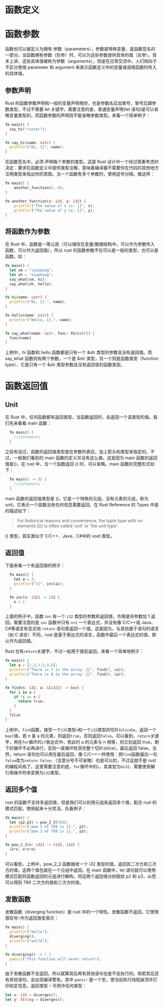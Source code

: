 # 函数定义

# 函数参数

函数也可以被定义为拥有 参数（parameters），参数是特殊变量，是函数签名的一部分。当函数拥有参数（形参）时，可以为这些参数提供具体的值（实参）。技术上讲，这些具体值被称为参数（arguments），但是在日常交流中，人们倾向于不区分使用 parameter 和 argument 来表示函数定义中的变量或调用函数时传入的具体值。

## 参数声明

Rust 的函数参数声明和一般的变量声明相仿，也是参数名后加冒号，冒号后跟参数类型，不过不需要 let 关键字。需要注意的是，普通变量声明(let 语句)是可以省略变量类型的，而函数参数的声明则不能省略参数类型。来看一个简单例子：

```rs
fn main() {
  say_hi("ruster");
}

fn say_hi(name: &str) {
  println!("Hi, {}", name);
}
```

在函数签名中，必须 声明每个参数的类型。这是 Rust 设计中一个经过慎重考虑的决定：要求在函数定义中提供类型注解，意味着编译器不需要你在代码的其他地方注明类型来指出你的意图。当一个函数有多个参数时，使用逗号分隔，像这样：

```rs
fn main() {
    another_function(5, 6);
}

fn another_function(x: i32, y: i32) {
    println!("The value of x is: {}", x);
    println!("The value of y is: {}", y);
}
```

## 将函数作为参数

在 Rust 中，函数是一等公民（可以储存在变量/数据结构中，可以作为参数传入函数，可以作为返回值），所以 rust 的函数参数不仅可以是一般的类型，也可以是函数。如：

```rs
fn main() {
  let xm = "xiaoming";
  let xh = "xiaohong";
  say_what(xm, hi);
  say_what(xh, hello);
}

fn hi(name: &str) {
  println!("Hi, {}.", name);
}

fn hello(name: &str) {
  println!("Hello, {}.", name);
}

fn say_what(name: &str, func: fn(&str)) {
  func(name)
}
```

上例中，hi 函数和 hello 函数都是只有一个 &str 类型的参数且没有返回值。而 say_what 函数则有两个参数，一个是 &str 类型，另一个则是函数类型（function type），它是只有一个 &str 类型参数且没有返回值的函数类型。

# 函数返回值

## Unit

在 Rust 中，任何函数都有返回类型，当函数返回时，会返回一个该类型的值。我们先来看看 main 函数：

```rs
  fn main() {
    //statements
  }
```

之前有说过，函数的返回值类型是在参数列表后，加上箭头和类型来指定的。不过，一般我们看到的 main 函数的定义并没有这么做。这是因为 main 函数的返回值是()，在 rust 中，当一个函数返回 () 时，可以省略。main 函数的完整形式如下：

```rs
  fn main() -> () {
    //statements
  }
```

main 函数的返回值类型是 ()，它是一个特殊的元组，没有元素的元组，称为 unit，它表示一个函数没有任何信息需要返回。在 Rust Reference 的 Types 中是的描述如下：

> For historical reasons and convenience, the tuple type with no elements (()) is often called ‘unit’ or ‘the unit type’.

() 类型，其实类似于 C/C++、Java、C#中的 void 类型。

## 返回值

下面来看一个有返回值的例子：

```rust
  fn main() {
    let a = 3;
    println!("{}", inc(a));
  }

  fn inc(n: i32) -> i32 {
    n + 1
  }
```

上面的例子中，函数 `inc` 有一个 `i32` 类型的参数和返回值，作用是将参数加 1 返回。需要注意的是 `inc` 函数中只有 `n+1` 一个表达式，并没有像 C/C++或 Java、C#等语言有显式地 `return` 语句类返回一个值。这是因为，与其他基于语句的语言（如 C 语言）不同，rust 是基于表达式的语言，函数中最后一个表达式的值，默认作为返回值。

Rust 也有`return`关键字，不过一般用于提前返回。来看一个简单地例子：

```rust
fn main() {
  let a = [1,3,2,5,9,8];
  println!("There is 7 in the array: {}", find(7, &a));
  println!("There is 8 in the array: {}", find(8, &a));
}

fn find(n: i32, a: &[i32]) -> bool {
  for i in a {
    if *i == n {
      return true;
    }
  }
  false
}
```

上例中，`find`函数，接受一个`i32`类型`n`和一个`i32`类型的切片(`slice`)`a`，返回一个`bool`值，若 n 是 a 的元素，则返回`true`，否则返回`false`。可以看到，`return`关键字，用在`for`循环的`if`表达式中，若此时 a 的元素与 n 相等，则立刻返回 true，剩下的循环不必再进行，否则一直循环检测完整个切片(slice)，最后返回 false。当然，return 语句也可以用在最后返回，像 C/C++一样使用：把`find`函数最后一句`false`改为`return false;`（注意分号不可省略）也是可以的，不过这就不是 rust 的编程风格了。这里需要注意的是，`for`循环中的`i`，其类型为`&i32`，需要使用解引用操作符来变换为`i32`类型。

## 返回多个值

rust 的函数不支持多返回值，但是我们可以利用元组来返回多个值，配合 rust 的模式匹配，使用起来十分灵活。先看例子：

```rs
fn main() {
  let (p2,p3) = pow_2_3(789);
  println!("pow 2 of 789 is {}.", p2);
  println!("pow 3 of 789 is {}.", p3);
}

fn pow_2_3(n: i32) -> (i32, i32) {
  (n*n, n*n*n)
}
```

可以看到，上例中，pow_2_3 函数接收一个 i32 类型的值，返回其二次方和三次方的值，这两个值包装在一个元组中返回。在 main 函数中，let 语句就可以使用模式匹配将函数返回的元组进行解构，将这两个返回值分别赋给 p2 和 p3，从而可以得到 789 二次方的值和三次方的值。

## 发散函数

发散函数（diverging function）是 rust 中的一个特性。发散函数不返回，它使用感叹号`!`作为返回类型表示：

```rust
fn main() {
  println!("hello");
  diverging();
  println!("world");
}

fn diverging() -> ! {
  panic!("This function will never return");
}
```

由于发散函数不会返回，所以就算其后再有其他语句也是不会执行的。倘若其后还有其他语句，会出现编译警告。其中 `panic!` 是一个宏，使当前执行线程崩溃并打印给定信息。返回类型 `!` 可用作任何类型：

```rust
let x: i32 = diverges();
let y: String = diverges();
```
